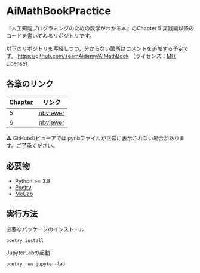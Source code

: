 # AiMathBookPractice

『人工知能プログラミングのための数学がわかる本』のChapter 5 実践編以降のコードを書いてみるリポジトリです。

以下のリポジトリを写経しつつ、分からない箇所はコメントを追加する予定です。
https://github.com/TeamAidemy/AIMathBook （ライセンス：[MIT License](https://github.com/TeamAidemy/AIMathBook/blob/master/LICENSE)）

## 各章のリンク

|Chapter|リンク|
|--|--|
|5|[nbviewer](https://nbviewer.jupyter.org/github/nafuka11/AIMathBookPractice/blob/main/chapter5/chapter5.ipynb)|
|6|[nbviewer](https://nbviewer.jupyter.org/github/nafuka11/AIMathBookPractice/blob/main/chapter6/chapter6.ipynb)|

:warning: GitHubのビューアではipynbファイルが正常に表示されない場合があります。ご了承ください。

## 必要物
- Python >= 3.8
- [Poetry](https://github.com/python-poetry/poetry)
- [MeCab](http://taku910.github.io/mecab/)

## 実行方法
必要なパッケージのインストール
```bash
poetry install
```

JupyterLabの起動
```bash
poetry run jupyter-lab
```
